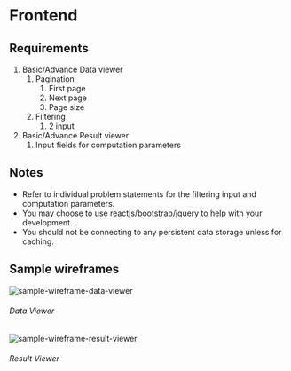 # Frontend

## Requirements

1. Basic/Advance Data viewer
    1. Pagination
        1. First page
        2. Next page
        3. Page size
    2. Filtering
        1. 2 input
2. Basic/Advance Result viewer
    1. Input fields for computation parameters

## Notes

-   Refer to individual problem statements for the filtering input and computation parameters.
-   You may choose to use reactjs/bootstrap/jquery to help with your development.
-   You should not be connecting to any persistent data storage unless for caching.

## Sample wireframes

![sample-wireframe-data-viewer](../assets/sample-wireframe-data-viewer-frontend.png)

###### Data Viewer

![sample-wireframe-result-viewer](../assets/sample-wireframe-result-viewer-frontend.png)

###### Result Viewer
